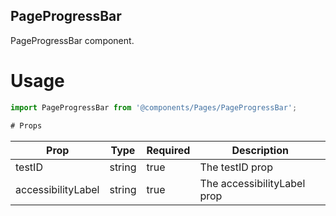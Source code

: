 ## PageProgressBar
PageProgressBar component.

# Usage
```js
import PageProgressBar from '@components/Pages/PageProgressBar';

# Props
```
Prop                      | Type                  | Required                | Description
--------------------------|-----------------------|-------------------------|--------------------------
testID                    | string                | true                    | The testID prop
accessibilityLabel        | string                | true                    | The accessibilityLabel prop
